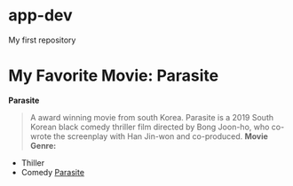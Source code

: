 # app-dev
My first repository
# My Favorite Movie: Parasite
**Parasite**
> A award winning movie from south Korea.
> Parasite is a 2019 South Korean black comedy thriller film directed by Bong Joon-ho, who co-wrote the screenplay with Han Jin-won and co-produced.
**Movie Genre:**
- Thiller
- Comedy
[Parasite]([https://www.example.com](https://en.wikipedia.org/wiki/Parasite_(2019_film))https://en.wikipedia.org/wiki/Parasite_(2019_film))
